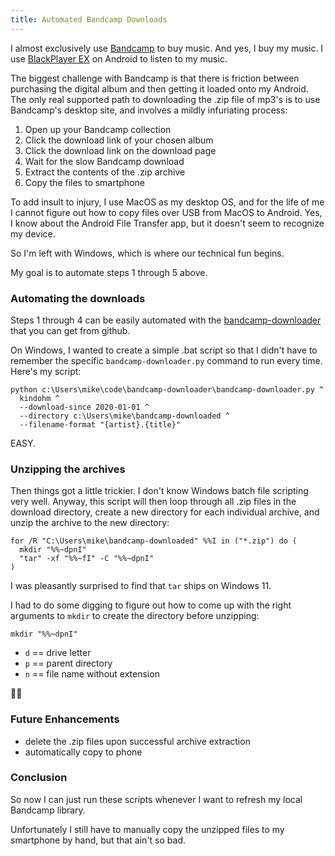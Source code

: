 ```yaml
---
title: Automated Bandcamp Downloads
---
```


I almost exclusively use <a href="https://bandcamp.com">Bandcamp</a>
to buy music. And yes, I buy my music. I use 
<a href="https://play.google.com/store/apps/details?id=com.kodarkooperativet.blackplayerex&hl=en_US&gl=US&pli=1">BlackPlayer EX</a>
on Android to listen to my music.

The biggest challenge with Bandcamp is that there is friction between
purchasing the digital album and then getting it loaded onto my
Android. The only real supported path to downloading the .zip file
of mp3's is to use Bandcamp's desktop site, and involves a mildly
infuriating process:

1. Open up your Bandcamp collection
2. Click the download link of your chosen album
3. Click the download link on the download page
4. Wait for the slow Bandcamp download
5. Extract the contents of the .zip archive
6. Copy the files to smartphone

To add insult to injury, I use MacOS as my desktop OS, and for the life of me
I cannot figure out how to copy files over USB from MacOS to Android.
Yes, I know about the Android File Transfer app, but it doesn't seem to 
recognize my device.

So I'm left with Windows, which is where our technical fun begins.

My goal is to automate steps 1 through 5 above.

### Automating the downloads

Steps 1 through 4 can be easily automated with the
<a href="https://github.com/easlice/bandcamp-downloader">bandcamp-downloader</a>
that you can get from github. 

On Windows, I wanted to create a simple .bat script so that I didn't
have to remember the specific `bandcamp-downloader.py` command to run
every time. Here's my script:

```
python c:\Users\mike\code\bandcamp-downloader\bandcamp-downloader.py ^
  kindohm ^
  --download-since 2020-01-01 ^
  --directory c:\Users\mike\bandcamp-downloaded ^
  --filename-format "{artist}.{title}"
```

EASY.

### Unzipping the archives

Then things got a little trickier. I don't know Windows batch file
scripting very well. Anyway, this script will then loop through 
all .zip files in the download directory, create a new directory for
each individual archive, and unzip the archive to the new directory:

```
for /R "C:\Users\mike\bandcamp-downloaded" %%I in ("*.zip") do (
  mkdir "%%~dpnI"
  "tar" -xf "%%~fI" -C "%%~dpnI"
)
```

I was pleasantly surprised to find that `tar` ships on Windows 11. 

I had to do some digging to figure out how to come up with the right
arguments to `mkdir` to create the directory before unzipping:

```
mkdir "%%~dpnI"
```

- `d` == drive letter
- `p` == parent directory
- `n` == file name without extension

🤷‍♂️

### Future Enhancements

- delete the .zip files upon successful archive extraction
- automatically copy to phone

### Conclusion

So now I can just run these scripts whenever I want to refresh my
local Bandcamp library.

Unfortunately I still have to manually copy the unzipped files to
my smartphone by hand, but that ain't so bad. 